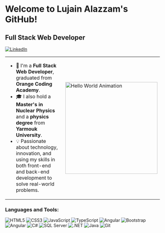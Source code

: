 # Welcome to Lujain Alazzam's GitHub!

## Full Stack Web Developer

[![LinkedIn](https://img.shields.io/badge/LinkedIn-blue?style=flat&logo=linkedin)](https://www.linkedin.com/in/lujain-alazzam-3549a61b0/)

<table>
  <tr>
    <td style="vertical-align: top;">
      <ul>
        <li>🌟 I'm a <strong>Full Stack Web Developer</strong>, graduated from <strong>Orange Coding Academy</strong>.</li>
        <li>🎓 I also hold a <strong>Master's in Nuclear Physics</strong> and a <strong>physics degree</strong> from <strong>Yarmouk University</strong>.</li>
        <li>💡 Passionate about technology, innovation, and using my skills in both front-end and back-end development to solve real-world problems.</li>
      </ul>
    </td>
    <td>
      <img src="https://media.giphy.com/media/ZVik7pBtu9dNS/giphy.gif" alt="Hello World Animation" width="300"/>
    </td>
  </tr>
</table>

### Languages and Tools:

<p align="left">
  <img src="https://img.icons8.com/color/48/000000/html-5.png" alt="HTML5"/>
  <img src="https://img.icons8.com/color/48/000000/css3.png" alt="CSS3"/>
  <img src="https://img.icons8.com/color/48/000000/javascript.png" alt="JavaScript"/>
  <img src="https://img.icons8.com/color/48/000000/typescript.png" alt="TypeScript"/>
  <img src="https://img.icons8.com/color/48/000000/angularjs.png" alt="Angular"/>
  <img src="https://img.icons8.com/color/48/000000/bootstrap.png" alt="Bootstrap"/>
  <img src="https://img.icons8.com/color/48/000000/angular.png" alt="Angular"/>
  <img src="https://img.icons8.com/color/48/000000/c-sharp-logo.png" alt="C#"/>
  <img src="https://img.icons8.com/color/48/000000/sql.png" alt="SQL Server"/>
  <img src="https://img.icons8.com/fluency/48/000000/net-framework.png" alt=".NET"/>
  <img src="https://img.icons8.com/color/48/000000/java-coffee-cup-logo.png" alt="Java"/>
  <img src="https://img.icons8.com/color/48/000000/git.png" alt="Git"/>
</p>
